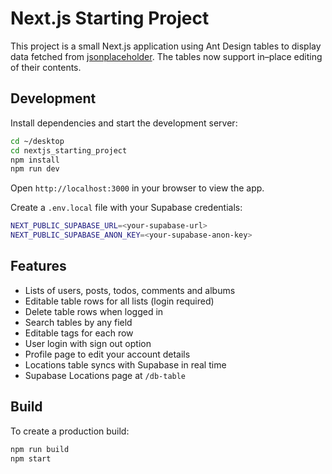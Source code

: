 # Next.js Starting Project

This project is a small Next.js application using Ant Design tables to display data fetched from [jsonplaceholder](https://jsonplaceholder.typicode.com/). The tables now support in–place editing of their contents.

## Development

Install dependencies and start the development server:

```bash
cd ~/desktop
cd nextjs_starting_project
npm install
npm run dev
```

Open `http://localhost:3000` in your browser to view the app.

Create a `.env.local` file with your Supabase credentials:

```bash
NEXT_PUBLIC_SUPABASE_URL=<your-supabase-url>
NEXT_PUBLIC_SUPABASE_ANON_KEY=<your-supabase-anon-key>
```

## Features

- Lists of users, posts, todos, comments and albums
- Editable table rows for all lists (login required)
- Delete table rows when logged in
- Search tables by any field
- Editable tags for each row
- User login with sign out option
- Profile page to edit your account details
- Locations table syncs with Supabase in real time
- Supabase Locations page at `/db-table`

## Build

To create a production build:

```bash
npm run build
npm start
```
